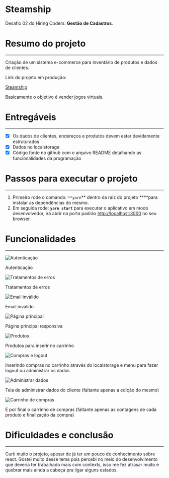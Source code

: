 # Steamship

Desafio 02 do Hiring Coders: **Gestão de Cadastros**.

# Resumo do projeto

---

Criação de um sistema e-commerce para inventário de produtos e dados de clientes.

Link do projeto em produção: 

[Steamship](https://steamship.netlify.app/)

Basicamente o objetivo é vender jogos virtuais.

# Entregáveis

---

- [x]  Os dados de clientes, endereços e produtos devem estar devidamente estruturados
- [x]  Dados no localstorage
- [x]  Código fonte no github com o arquivo README detalhando as funcionalidades da programação

# Passos para executar o projeto

---

1. Primeiro rode o comando: `**yarn`** dentro da raiz do projeto ****para instalar as dependências do mesmo.
2. Em seguida rode: **`yarn start`** para executar o aplicativo em modo desenvolvedor, irá abrir na porta padrão [http://localhost:3000](http://localhost:3000/) no seu browser.

# Funcionalidades

---

![Autenticação](https://i.imgur.com/aOe6dzL.png)

Autenticação

![Tratamentos de erros](https://i.imgur.com/eodBUNL.png)

Tratamentos de erros

![Email inválido](https://i.imgur.com/RaUdDBz.png)

Email inválido

![Página principal](https://i.imgur.com/HYt1Ikr.png)

Página principal responsiva

![Produtos](https://i.imgur.com/bPmGjbi.png)

Produtos para inserir no carrinho

![Compras e logout](https://i.imgur.com/IG6q886.png)

Inserindo compras no carrinho através do localstorage e menu para fazer logout ou administrar os dados

![Administrar dados](https://i.imgur.com/XcT7ZWA.png)

Tela de administrar dados do cliente (faltante apenas a edição do mesmo)

![Carrinho de compras](https://i.imgur.com/0pAHCuV.png)

E por final o carrinho de compras (faltante apenas as contagens de cada produto e finalização da compra)

# Dificuldades e conclusão

---

Curti muito o projeto, apesar de já ter um pouco de conhecimento sobre react. Gostei muito desse tema pois percebi no meio do desenvolvimento que deveria ter trabalhado mais com contexts, isso me fez atrasar muito e quebrar mais ainda a cabeça pra ligar alguns estados.
